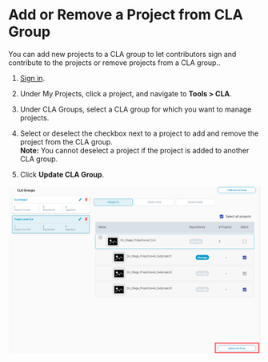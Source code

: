 # Add or Remove a Project from CLA Group

You can add new projects to a CLA group to let contributors sign and contribute to the projects or remove projects from a CLA group..

1. [Sign in](sign-in-to-project-control-center.md).

2. Under My Projects, click a project, and navigate to **Tools &gt; CLA**.

2. Under CLA Groups, select a CLA group for which you want to manage projects.

3.  Select or deselect the checkbox next to a project to add and remove the project from the CLA group.  
**Note:** You cannot deselect a project if the project is added to another CLA group.

4. Click **Update CLA Group**.

![Add and Manage Projects under a CLA group.](../../.gitbook/assets/add-and-manage-projects.png)

